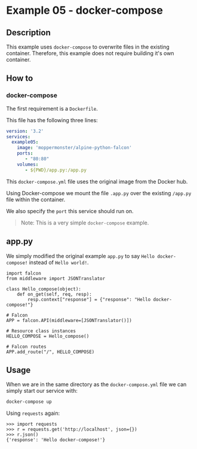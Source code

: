 # Example 05 - docker-compose

## Description
This example uses `docker-compose` to overwrite files in the existing container. Therefore, this example does not require building it's own container.

## How to
### docker-compose
The first requirement is a `Dockerfile`.

This file has the following three lines:

```yaml
version: '3.2'
services:
  example05:
    image: 'moppermonster/alpine-python-falcon'
    ports:
       - "80:80"
    volumes:
       - ${PWD}/app.py:/app.py
```

This `docker-compose.yml` file uses the original image from the Docker hub.

Using Docker-compose we mount the file `.app.py` over the existing `/app.py` file within the container.

We also specify the `port` this service should run on.

> Note: This is a very simple `docker-compose` example.

## app.py

We simply modified the original example `app.py` to say `Hello docker-compose!` instead of `Hello world!`.

```python3
import falcon
from middleware import JSONTranslator

class Hello_compose(object):
    def on_get(self, req, resp):
        resp.context["response"] = {"response": "Hello docker-compose!"}

# Falcon
APP = falcon.API(middleware=[JSONTranslator()])

# Resource class instances
HELLO_COMPOSE = Hello_compose()

# Falcon routes
APP.add_route("/", HELLO_COMPOSE)
```

## Usage

When we are in the same directory as the `docker-compose.yml` file we can simply start our service with:
```bash
docker-compose up
```

Using `requests` again:

```python3
>>> import requests
>>> r = requests.get('http://localhost', json={})
>>> r.json()
{'response': 'Hello docker-compose!'}
```

